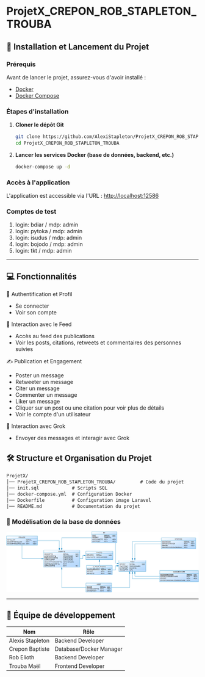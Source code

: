 # ProjetX_CREPON_ROB_STAPLETON_TROUBA

## 🚀 Installation et Lancement du Projet

### Prérequis
Avant de lancer le projet, assurez-vous d'avoir installé :
- [Docker](https://www.docker.com/)
- [Docker Compose](https://docs.docker.com/compose/install/)

### Étapes d'installation
1. **Cloner le dépôt Git**
   ```sh
   git clone https://github.com/AlexiStapleton/ProjetX_CREPON_ROB_STAPLETON_TROUBA.git
   cd ProjetX_CREPON_ROB_STAPLETON_TROUBA
   ```

2. **Lancer les services Docker (base de données, backend, etc.)**
   ```sh
   docker-compose up -d
   ```

### Accès à l'application
L'application est accessible via l'URL : [http://localhost:12586](http://localhost:12586)

### Comptes de test
1. login: bdiar / mdp: admin
2. login: pytoka / mdp: admin
3. login: isudus / mdp: admin
4. login: bojodo / mdp: admin
5. login: tkt / mdp: admin

---
## 💻 Fonctionnalités

🔑 Authentification et Profil
- Se connecter
- Voir son compte

📢 Interaction avec le Feed
- Accès au feed des publications
- Voir les posts, citations, retweets et commentaires des personnes suivies

✍️ Publication et Engagement
- Poster un message
- Retweeter un message
- Citer un message
- Commenter un message
- Liker un message
- Cliquer sur un post ou une citation pour voir plus de détails
- Voir le compte d'un utilisateur

🤖 Interaction avec Grok
- Envoyer des messages et interagir avec Grok

## 🛠 Structure et Organisation du Projet

```
ProjetX/
│── ProjetX_CREPON_ROB_STAPLETON_TROUBA/         # Code du projet
│── init.sql            # Scripts SQL
│── docker-compose.yml  # Configuration Docker
│── Dockerfile          # Configuration image Laravel
│── README.md           # Documentation du projet
```

### 📌 Modélisation de la base de données

![Schéma de la base de données](modelisation.png)

---

## 👥 Équipe de développement

| Nom                | Rôle                   |
|--------------------|------------------------|
| Alexis Stapleton   | Backend Developer      |
| Crepon Baptiste    | Database/Docker Manager|
| Rob Elioth         | Backend Developer      |
| Trouba Maël        | Frontend Developer     |

